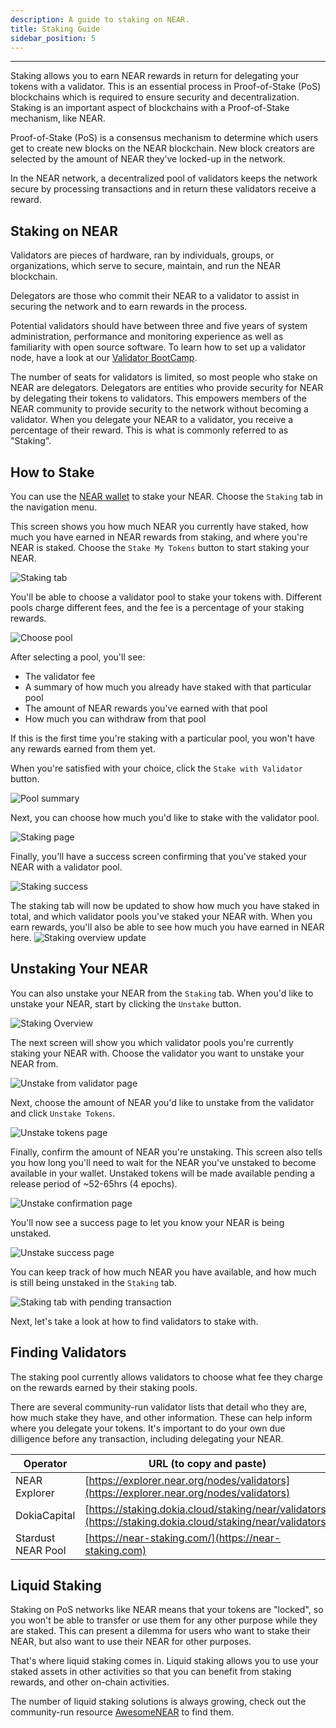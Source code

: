 ```yaml
---
description: A guide to staking on NEAR.
title: Staking Guide
sidebar_position: 5
---
```


---

Staking allows you to earn NEAR rewards in return for delegating your tokens with a validator. This is an essential process in Proof-of-Stake (PoS) blockchains which is required to ensure security and decentralization.
Staking is an important aspect of blockchains with a Proof-of-Stake mechanism, like NEAR.

Proof-of-Stake (PoS) is a consensus mechanism to determine which users get to create new blocks on the NEAR blockchain.
New block creators are selected by the amount of NEAR they’ve locked-up in the network.

In the NEAR network, a decentralized pool of validators keeps the network secure by processing transactions and in return these validators receive a reward.

## Staking on NEAR

Validators are pieces of hardware, ran by individuals, groups, or organizations, which serve to secure, maintain, and run the NEAR blockchain.

Delegators are those who commit their NEAR to a validator to assist in securing the network and to earn rewards in the process.

Potential validators should have between three and five years of system administration, performance and monitoring experience as well as familiarity with open source software.
To learn how to set up a validator node, have a look at our [Validator BootCamp](https://bootcamp.openshards.io/).

The number of seats for validators is limited, so most people who stake on NEAR are delegators.
Delegators are entities who provide security for NEAR by delegating their tokens to validators.
This empowers members of the NEAR community to provide security to the network without becoming a validator.
When you delegate your NEAR to a validator, you receive a percentage of their reward.
This is what is commonly referred to as "Staking".

## How to Stake

You can use the [NEAR wallet](https://wallet.near.org/) to stake your NEAR.
Choose the `Staking` tab in the navigation menu.


This screen shows you how much NEAR you currently have staked, how much you have earned in NEAR rewards from staking, and where you're NEAR is staked.
Choose the `Stake My Tokens` button to start staking your NEAR.

![Staking tab](@site/static/img/staking1.png)

You'll be able to choose a validator pool to stake your tokens with.
Different pools charge different fees, and the fee is a percentage of your staking rewards.

![Choose pool](@site/static/img/staking2.png)

After selecting a pool, you'll see:
- The validator fee
- A summary of how much you already have staked with that particular pool
- The amount of NEAR rewards you've earned with that pool
- How much you can withdraw from that pool

If this is the first time you're staking with a particular pool, you won't have any rewards earned from them yet.

When you're satisfied with your choice, click the `Stake with Validator` button.

![Pool summary](@site/static/img/staking3.png)

Next, you can choose how much you'd like to stake with the validator pool.

![Staking page](@site/static/img/staking5.png)

Finally, you'll have a success screen confirming that you've staked your NEAR with a validator pool.

![Staking success](@site/static/img/staking7.png)

The staking tab will now be updated to show how much you have staked in total, and which validator pools you've staked your NEAR with.
When you earn rewards, you'll also be able to see how much you have earned in NEAR here.
![Staking overview update](@site/static/img/staking8.png)


## Unstaking Your NEAR

You can also unstake your NEAR from the `Staking` tab.
When you'd like to unstake your NEAR, start by clicking the `Unstake` button.

![Staking Overview](@site/static/img/Unstaking1.png)

The next screen will show you which validator pools you're currently staking your NEAR with.
Choose the validator you want to unstake your NEAR from.

![Unstake from validator page](@site/static/img/Unstaking2.png)

Next, choose the amount of NEAR you'd like to unstake from the validator and click `Unstake Tokens`.

![Unstake tokens page](@site/static/img/Unstaking3.png)

Finally, confirm the amount of NEAR you're unstaking.
This screen also tells you how long you'll need to wait for the NEAR you've unstaked to become available in your wallet.
Unstaked tokens will be made available pending a release period of ~52-65hrs (4 epochs).

![Unstake confirmation page](@site/static/img/Unstaking4.png)

You'll now see a success page to let you know your NEAR is being unstaked.

![Unstake success page](@site/static/img/Unstaking5.png)


You can keep track of how much NEAR you have available, and how much is still being unstaked in the `Staking` tab.

![Staking tab with pending transaction](@site/static/img/Unstaking6.png)

Next, let's take a look at how to find validators to stake with.
## Finding Validators

The staking pool currently allows validators to choose what fee they charge on the rewards earned by their staking pools.

There are several community-run validator lists that detail who they are, how much stake they have, and other information.
These can help inform where you delegate your tokens.
It's important to do your own due dilligence before any transaction, including delegating your NEAR.

| Operator           | URL (to copy and paste)                                                                                    |
| ------------------ | ---------------------------------------------------------------------------------------------------------- |
| NEAR Explorer      | [https://explorer.near.org/nodes/validators](https://explorer.near.org/nodes/validators)                   |
| DokiaCapital       | [https://staking.dokia.cloud/staking/near/validators](https://staking.dokia.cloud/staking/near/validators) |
| Stardust NEAR Pool | [https://near-staking.com/](https://near-staking.com)                                                      |

## Liquid Staking

Staking on PoS networks like NEAR means that your tokens are "locked", so you won't be able to transfer or use them for any other purpose while they are staked.
This can present a dilemma for users who want to stake their NEAR, but also want to use their NEAR for other purposes.

That's where liquid staking comes in.
Liquid staking allows you to use your staked assets in other activities so that you can benefit from staking rewards, and other on-chain activities.

The number of liquid staking solutions is always growing, check out the community-run resource [AwesomeNEAR](https://awesomenear.com/) to find them.

